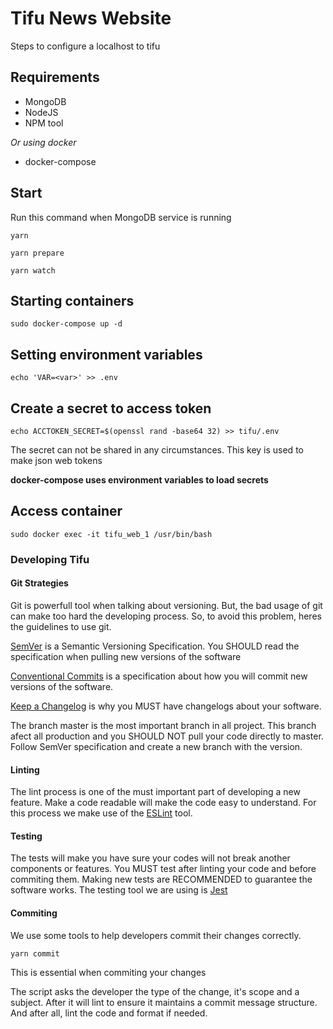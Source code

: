 # Tifu News Website

Steps to configure a localhost to tifu

## Requirements

- MongoDB
- NodeJS
- NPM tool

_Or using docker_

- docker-compose

## Start

Run this command when MongoDB service is running

`yarn`

`yarn prepare`

`yarn watch`

## Starting containers

`sudo docker-compose up -d`

## Setting environment variables

`echo 'VAR=<var>' >> .env`

## Create a secret to access token

`echo ACCTOKEN_SECRET=$(openssl rand -base64 32) >> tifu/.env`

The secret can not be shared in any circumstances. This key is used to make json web tokens

**docker-compose uses environment variables to load secrets**

## Access container

`sudo docker exec -it tifu_web_1 /usr/bin/bash`

### Developing Tifu

#### Git Strategies

Git is powerfull tool when talking about versioning. But, the bad usage of git can make too hard the developing process.
So, to avoid this problem, heres the guidelines to use git.

[SemVer](https://semver.org/) is a Semantic Versioning Specification. You SHOULD read the specification when pulling new versions of the software

[Conventional Commits](https://www.conventionalcommits.org/en/v1.0.0-beta.2/#specification) is a specification about how you will commit new versions of the software.

[Keep a Changelog](https://keepachangelog.com/en/1.0.0/) is why you MUST have changelogs about your software.

The branch master is the most important branch in all project. This branch afect all production and you SHOULD NOT pull your code directly to master. Follow SemVer specification and create a new branch with the version.

#### Linting

The lint process is one of the must important part of developing a new feature. Make a code readable will make the code easy to understand.
For this process we make use of the [ESLint](https://eslint.org/) tool.

#### Testing

The tests will make you have sure your codes will not break another components or features. You MUST test after linting your code and before commiting them.
Making new tests are RECOMMENDED to guarantee the software works. The testing tool we are using is [Jest](https://jestjs.io/)

#### Commiting

We use some tools to help developers commit their changes correctly.

`yarn commit`

This is essential when commiting your changes

The script asks the developer the type of the change, it's scope and a subject.
After it will lint to ensure it maintains a commit message structure.
And after all, lint the code and format if needed.
